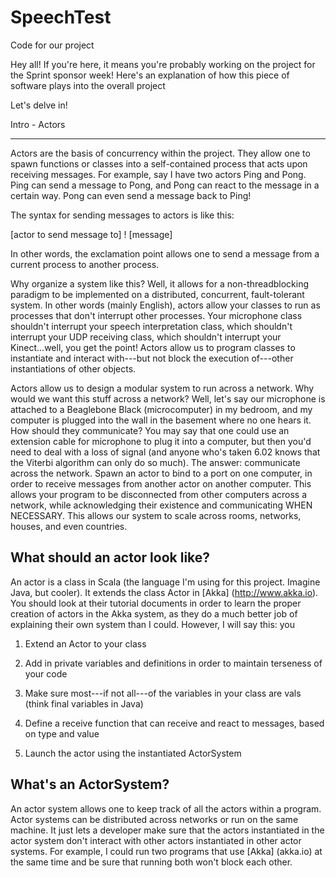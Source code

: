 SpeechTest
==========

Code for our project

Hey all! If you're here, it means you're probably working on the project for the Sprint sponsor week! Here's an explanation of how this piece of software plays into the overall project

Let's delve in!

Intro - Actors

--------------------

Actors are the basis of concurrency within the project. They allow one to spawn functions or classes into a self-contained process that acts upon receiving messages. For example, say I have two actors Ping and Pong. Ping can send a message to Pong, and Pong can react to the message in a certain way. Pong can even send a message back to Ping!

The syntax for sending messages to actors is like this:

[actor to send message to] ! [message]

In other words, the exclamation point allows one to send a message from a current process to another process.

Why organize a system like this? Well, it allows for a non-threadblocking paradigm to be implemented on a distributed, concurrent, fault-tolerant system.  In other words (mainly English), actors allow your classes to run as processes that don't interrupt other processes. Your microphone class shouldn't interrupt your speech interpretation class, which shouldn't interrupt your UDP receiving class, which shouldn't interrupt your Kinect...well, you get the point! Actors allow us to program classes to instantiate and interact with---but not block the execution of---other instantiations of other objects.

Actors allow us to design a modular system to run across a network. Why would we want this stuff across a network? Well, let's say our microphone is attached to a Beaglebone Black (microcomputer) in my bedroom, and my computer is plugged into the wall in the basement where no one hears it. How should they communicate? You may say that one could use an extension cable for microphone to plug it into a computer, but then you'd need to deal with a loss of signal (and anyone who's taken 6.02 knows that the Viterbi algorithm can only do so much). The answer: communicate across the network. Spawn an actor to bind to a port on one computer, in order to receive messages from another actor on another computer. This allows your program to be disconnected from other computers across a network, while acknowledging their existence and communicating WHEN NECESSARY. This allows our system to scale across rooms, networks, houses, and even countries.

What should an actor look like?
-------------------------------------------

An actor is a class in Scala (the language I'm using for this project. Imagine Java, but cooler). It extends the class Actor in [Akka] (http://www.akka.io). You should look at their tutorial documents in order to learn the proper creation of actors in the Akka system, as they do a much better job of explaining their own system than I could. However, I will say this: you 

1. Extend an Actor to your class

2. Add in private variables and definitions in order to maintain terseness of your code

3. Make sure most---if not all---of the variables in your class are vals (think final variables in Java)

4. Define a receive function that can receive and react to messages, based on type and value

5. Launch the actor using the instantiated ActorSystem

What's an ActorSystem?
----------------------------------

An actor system allows one to keep track of all the actors within a program. Actor systems can be distributed across networks or run on the same machine. It just lets a developer make sure that the actors instantiated in the actor system don't interact with other actors instantiated in other actor systems. For example, I could run two programs that use [Akka] (akka.io) at the same time and be sure that running both won't block each other.

